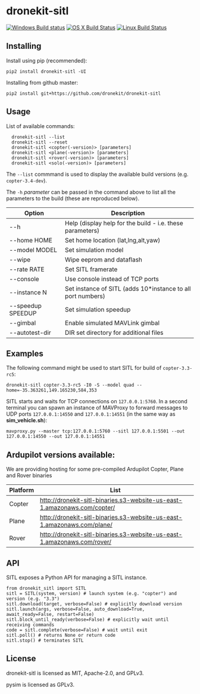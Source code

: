 # dronekit-sitl

[![Windows Build status](https://img.shields.io/appveyor/ci/3drobotics/dronekit-sitl.svg?label=windows)](https://ci.appveyor.com/project/3drobotics/dronekit-sitl/branch/master) [![OS X Build Status](https://img.shields.io/travis/dronekit/dronekit-sitl.svg?label=os%20x)](https://travis-ci.org/dronekit/dronekit-sitl) [![Linux Build Status](https://img.shields.io/circleci/project/dronekit/dronekit-sitl.svg?label=linux)](https://circleci.com/gh/dronekit/dronekit-sitl)

## Installing

Install using pip (recommended):

```
pip2 install dronekit-sitl -UI
```

Installing from github master:
```
pip2 install git+https://github.com/dronekit/dronekit-sitl
```


## Usage

List of available commands:

```
  dronekit-sitl --list
  dronekit-sitl --reset
  dronekit-sitl <copter(-version)> [parameters]
  dronekit-sitl <plane(-version)> [parameters]
  dronekit-sitl <rover(-version)> [parameters]
  dronekit-sitl <solo(-version)> [parameters]
```

The ``--list`` commmand is used to display the available build versions (e.g. `copter-3.4-dev`).

The ``-h`` *parameter* can be passed in the command above to list all the parameters to the build 
(these are reproduced below).

| Option | Description |
|------|----|
| --h | Help (display help for the build - i.e. these parameters) |
| --home HOME | Set home location (lat,lng,alt,yaw) |
| --model MODEL | Set simulation model |
| --wipe | Wipe eeprom and dataflash |
| --rate RATE | Set SITL framerate |
| --console | Use console instead of TCP ports |
| --instance N | Set instance of SITL (adds 10*instance to all port numbers) |
| --speedup SPEEDUP | Set simulation speedup |
| --gimbal | Enable simulated MAVLink gimbal |
| --autotest-dir | DIR set directory for additional files |


## Examples

The following command might be used to start SITL for build of ``copter-3.3-rc5``:

```
dronekit-sitl copter-3.3-rc5 -I0 -S --model quad --home=-35.363261,149.165230,584,353
```

SITL starts and waits for TCP connections on ``127.0.0.1:5760``. In a second terminal you can spawn an instance of MAVProxy to
forward messages to UDP ports ``127.0.0.1:14550`` and ``127.0.0.1:14551`` (in the same way as **sim_vehicle.sh**):

```
mavproxy.py --master tcp:127.0.0.1:5760 --sitl 127.0.0.1:5501 --out 127.0.0.1:14550 --out 127.0.0.1:14551
```


## Ardupilot versions available:

We are providing hosting for some pre-compiled Ardupilot Copter, Plane and Rover binaries

| Platform | List |
|------|----|
| Copter | <http://dronekit-sitl-binaries.s3-website-us-east-1.amazonaws.com/copter/> |
| Plane | <http://dronekit-sitl-binaries.s3-website-us-east-1.amazonaws.com/plane/> |
| Rover | <http://dronekit-sitl-binaries.s3-website-us-east-1.amazonaws.com/rover/> |


## API

SITL exposes a Python API for managing a SITL instance.

```
from dronekit_sitl import SITL
sitl = SITL(system, version) # launch system (e.g. "copter") and version (e.g. "3.3")
sitl.download(target, verbose=False) # explicitly download version
sitl.launch(args, verbose=False, auto_download=True, await_ready=False, restart=False)
sitl.block_until_ready(verbose=False) # explicitly wait until receiving commands
code = sitl.complete(verbose=False) # wait until exit
sitl.poll() # returns None or return code
sitl.stop() # terminates SITL
```


## License

dronekit-sitl is licensed as MIT, Apache-2.0, and GPLv3.

pysim is licensed as GPLv3.
